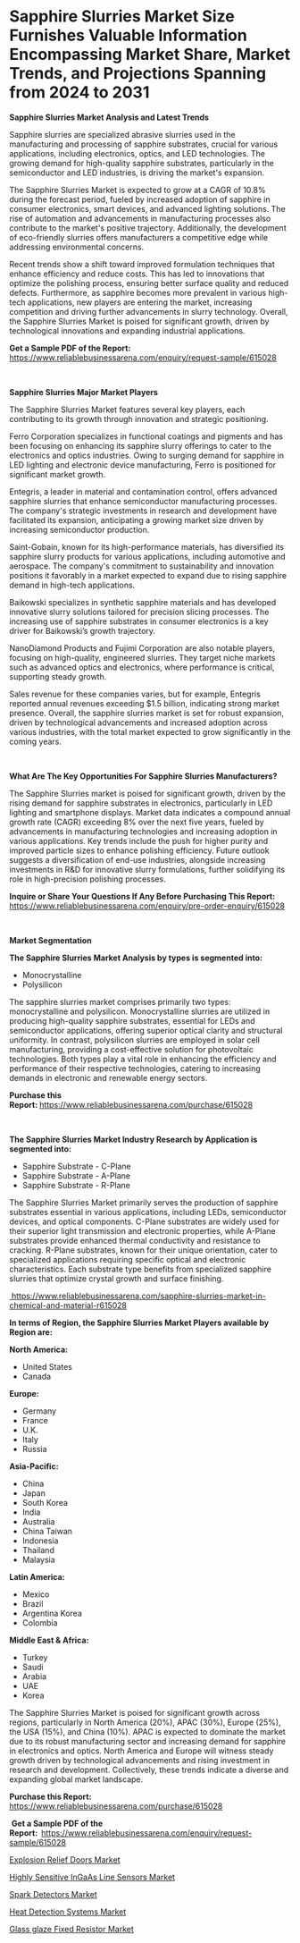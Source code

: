 <p><h1>Sapphire Slurries Market Size Furnishes Valuable Information Encompassing Market Share, Market Trends, and Projections Spanning from 2024 to 2031</h1></p><p><strong>Sapphire Slurries Market Analysis and Latest Trends</strong></p>
<p><p>Sapphire slurries are specialized abrasive slurries used in the manufacturing and processing of sapphire substrates, crucial for various applications, including electronics, optics, and LED technologies. The growing demand for high-quality sapphire substrates, particularly in the semiconductor and LED industries, is driving the market's expansion.</p><p>The Sapphire Slurries Market is expected to grow at a CAGR of 10.8% during the forecast period, fueled by increased adoption of sapphire in consumer electronics, smart devices, and advanced lighting solutions. The rise of automation and advancements in manufacturing processes also contribute to the market's positive trajectory. Additionally, the development of eco-friendly slurries offers manufacturers a competitive edge while addressing environmental concerns.</p><p>Recent trends show a shift toward improved formulation techniques that enhance efficiency and reduce costs. This has led to innovations that optimize the polishing process, ensuring better surface quality and reduced defects. Furthermore, as sapphire becomes more prevalent in various high-tech applications, new players are entering the market, increasing competition and driving further advancements in slurry technology. Overall, the Sapphire Slurries Market is poised for significant growth, driven by technological innovations and expanding industrial applications.</p></p>
<p><strong>Get a Sample PDF of the Report:&nbsp;</strong> <a href="https://www.reliablebusinessarena.com/enquiry/request-sample/615028?utm_campaign=1292&utm_medium=2&utm_source=Github&utm_content=ia&utm_term=01102024&utm_id=sapphire-slurries">https://www.reliablebusinessarena.com/enquiry/request-sample/615028</a></p>
<p>&nbsp;</p>
<p><strong>Sapphire Slurries Major Market Players</strong></p>
<p><p>The Sapphire Slurries Market features several key players, each contributing to its growth through innovation and strategic positioning. </p><p>Ferro Corporation specializes in functional coatings and pigments and has been focusing on enhancing its sapphire slurry offerings to cater to the electronics and optics industries. Owing to surging demand for sapphire in LED lighting and electronic device manufacturing, Ferro is positioned for significant market growth.</p><p>Entegris, a leader in material and contamination control, offers advanced sapphire slurries that enhance semiconductor manufacturing processes. The company's strategic investments in research and development have facilitated its expansion, anticipating a growing market size driven by increasing semiconductor production.</p><p>Saint-Gobain, known for its high-performance materials, has diversified its sapphire slurry products for various applications, including automotive and aerospace. The company's commitment to sustainability and innovation positions it favorably in a market expected to expand due to rising sapphire demand in high-tech applications.</p><p>Baikowski specializes in synthetic sapphire materials and has developed innovative slurry solutions tailored for precision slicing processes. The increasing use of sapphire substrates in consumer electronics is a key driver for Baikowski’s growth trajectory.</p><p>NanoDiamond Products and Fujimi Corporation are also notable players, focusing on high-quality, engineered slurries. They target niche markets such as advanced optics and electronics, where performance is critical, supporting steady growth.</p><p>Sales revenue for these companies varies, but for example, Entegris reported annual revenues exceeding $1.5 billion, indicating strong market presence. Overall, the sapphire slurries market is set for robust expansion, driven by technological advancements and increased adoption across various industries, with the total market expected to grow significantly in the coming years.</p></p>
<p>&nbsp;</p>
<p><strong>What Are The Key Opportunities For Sapphire Slurries Manufacturers?</strong></p>
<p><p>The Sapphire Slurries market is poised for significant growth, driven by the rising demand for sapphire substrates in electronics, particularly in LED lighting and smartphone displays. Market data indicates a compound annual growth rate (CAGR) exceeding 8% over the next five years, fueled by advancements in manufacturing technologies and increasing adoption in various applications. Key trends include the push for higher purity and improved particle sizes to enhance polishing efficiency. Future outlook suggests a diversification of end-use industries, alongside increasing investments in R&D for innovative slurry formulations, further solidifying its role in high-precision polishing processes.</p></p>
<p><strong>Inquire or Share Your Questions If Any Before Purchasing This Report:</strong> <a href="https://www.reliablebusinessarena.com/enquiry/pre-order-enquiry/615028?utm_campaign=1292&utm_medium=2&utm_source=Github&utm_content=ia&utm_term=01102024&utm_id=sapphire-slurries">https://www.reliablebusinessarena.com/enquiry/pre-order-enquiry/615028</a></p>
<p>&nbsp;</p>
<p><strong>Market Segmentation</strong></p>
<p><strong>The Sapphire Slurries Market Analysis by types is segmented into:</strong></p>
<p><ul><li>Monocrystalline</li><li>Polysilicon</li></ul></p>
<p><p>The sapphire slurries market comprises primarily two types: monocrystalline and polysilicon. Monocrystalline slurries are utilized in producing high-quality sapphire substrates, essential for LEDs and semiconductor applications, offering superior optical clarity and structural uniformity. In contrast, polysilicon slurries are employed in solar cell manufacturing, providing a cost-effective solution for photovoltaic technologies. Both types play a vital role in enhancing the efficiency and performance of their respective technologies, catering to increasing demands in electronic and renewable energy sectors.</p></p>
<p><strong>Purchase this Report:&nbsp;</strong><a href="https://www.reliablebusinessarena.com/purchase/615028?utm_campaign=1292&utm_medium=2&utm_source=Github&utm_content=ia&utm_term=01102024&utm_id=sapphire-slurries">https://www.reliablebusinessarena.com/purchase/615028</a></p>
<p>&nbsp;</p>
<p><strong>The Sapphire Slurries Market Industry Research by Application is segmented into:</strong></p>
<p><ul><li>Sapphire Substrate - C-Plane</li><li>Sapphire Substrate - A-Plane</li><li>Sapphire Substrate - R-Plane</li></ul></p>
<p><p>The Sapphire Slurries Market primarily serves the production of sapphire substrates essential in various applications, including LEDs, semiconductor devices, and optical components. C-Plane substrates are widely used for their superior light transmission and electronic properties, while A-Plane substrates provide enhanced thermal conductivity and resistance to cracking. R-Plane substrates, known for their unique orientation, cater to specialized applications requiring specific optical and electronic characteristics. Each substrate type benefits from specialized sapphire slurries that optimize crystal growth and surface finishing.</p></p>
<p><a href="https://www.reliablebusinessarena.com/sapphire-slurries-market-in-chemical-and-material-r615028?utm_campaign=1292&utm_medium=2&utm_source=Github&utm_content=ia&utm_term=01102024&utm_id=sapphire-slurries">&nbsp;https://www.reliablebusinessarena.com/sapphire-slurries-market-in-chemical-and-material-r615028</a></p>
<p><strong>In terms of Region, the Sapphire Slurries Market Players available by Region are:</strong></p>
<p>
    <p> <strong> North America: </strong>
        <ul>
            <li>United States</li>
            <li>Canada</li>
        </ul>
        </p> 
    <p> <strong> Europe: </strong>
        <ul>
            <li>Germany</li>
            <li>France</li>
            <li>U.K.</li>
            <li>Italy</li>
            <li>Russia</li>
        </ul>
        </p> 
    <p> <strong> Asia-Pacific: </strong>
        <ul>
            <li>China</li>
            <li>Japan</li>
            <li>South Korea</li>
            <li>India</li>
            <li>Australia</li>
            <li>China Taiwan</li>
            <li>Indonesia</li>
            <li>Thailand</li>
            <li>Malaysia</li>
        </ul>
        </p> 
    <p> <strong> Latin America: </strong>
        <ul>
            <li>Mexico</li>
            <li>Brazil</li>
            <li>Argentina Korea</li>
            <li>Colombia</li>
        </ul>
        </p> 
    <p> <strong> Middle East & Africa: </strong>
        <ul>
            <li>Turkey</li>
            <li>Saudi</li>
            <li>Arabia</li>
            <li>UAE</li>
            <li>Korea</li>
        </ul>
    </p>
    </p>
<p><p>The Sapphire Slurries Market is poised for significant growth across regions, particularly in North America (20%), APAC (30%), Europe (25%), the USA (15%), and China (10%). APAC is expected to dominate the market due to its robust manufacturing sector and increasing demand for sapphire in electronics and optics. North America and Europe will witness steady growth driven by technological advancements and rising investment in research and development. Collectively, these trends indicate a diverse and expanding global market landscape.</p></p>
<p><strong>Purchase this Report: </strong><a href="https://www.reliablebusinessarena.com/purchase/615028?utm_campaign=1292&utm_medium=2&utm_source=Github&utm_content=ia&utm_term=01102024&utm_id=sapphire-slurries">https://www.reliablebusinessarena.com/purchase/615028</a></p>
<p>&nbsp;<strong>Get a Sample PDF of the Report:&nbsp;&nbsp;</strong><a href="https://www.reliablebusinessarena.com/enquiry/request-sample/615028?utm_campaign=1292&utm_medium=2&utm_source=Github&utm_content=ia&utm_term=01102024&utm_id=sapphire-slurries">https://www.reliablebusinessarena.com/enquiry/request-sample/615028</a></p>
<p><strong></strong></p>
<p><p><a href="https://www.linkedin.com/pulse/explosion-relief-doors-market-outlook-complete-industry-analysis-m6fxf?utm_campaign=1292&utm_medium=2&utm_source=Github&utm_content=ia&utm_term=01102024&utm_id=sapphire-slurries">Explosion Relief Doors Market</a></p><p><a href="https://issuu.com/reportprime-2/docs/highly-sensitive-ingaas-line-sensor_b4ceedb6432866?utm_campaign=1292&utm_medium=2&utm_source=Github&utm_content=ia&utm_term=01102024&utm_id=sapphire-slurries">Highly Sensitive InGaAs Line Sensors Market</a></p><p><a href="https://www.linkedin.com/pulse/market-trends-global-spark-detectors-forecast-analysis-2024-1esee?utm_campaign=1292&utm_medium=2&utm_source=Github&utm_content=ia&utm_term=01102024&utm_id=sapphire-slurries">Spark Detectors Market</a></p><p><a href="https://www.linkedin.com/pulse/global-heat-detection-systems-industry-types-applications-market-skyge?utm_campaign=1292&utm_medium=2&utm_source=Github&utm_content=ia&utm_term=01102024&utm_id=sapphire-slurries">Heat Detection Systems Market</a></p><p><a href="https://issuu.com/reportprime-2/docs/glass-glaze-fixed-resistor-market-s_ffcb5330134621?utm_campaign=1292&utm_medium=2&utm_source=Github&utm_content=ia&utm_term=01102024&utm_id=sapphire-slurries">Glass glaze Fixed Resistor Market</a></p></p>